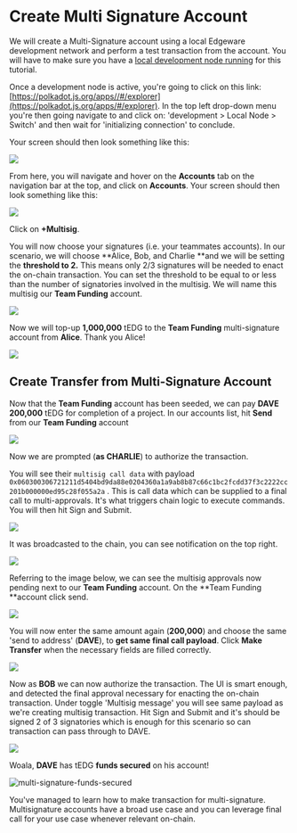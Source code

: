 # Create Multi Signature Account

We will create a Multi-Signature account using a local Edgeware development network and perform a test transaction from the account. You will have to make sure you have a [local development node running](../../development/develop/smart-contracts/setting-up-an-edgeware-node-for-local-development.md) for this tutorial.

Once a development node is active, you're going to click on this link: [https://polkadot.js.org/apps//#/explorer](https://polkadot.js.org/apps/#/explorer). In the top left drop-down menu you're then going navigate to and click on: 'development > Local Node > Switch' and then wait for 'initializing connection' to conclude.

Your screen should then look something like this:

![](/img/ScreenShot2021-10-11at6.52.11PM.png)

From here, you will navigate and hover on the **Accounts** tab on the navigation bar at the top, and click on **Accounts**. Your screen should then look something like this:

![](/img/ScreenShot2021-10-11at6.59.49PM.png)

Click on **+Multisig**.

You will now choose your signatures (i.e. your teammates accounts). In our scenario, we will choose \*\*Alice, Bob, and Charlie \*\*and we will be setting the **threshold to 2.** This means only 2/3 signatures will be needed to enact the on-chain transaction. You can set the threshold to be equal to or less than the number of signatories involved in the multisig. We will name this multisig our **Team Funding** account.

![](/img/ScreenShot2021-10-11at7.19.12PM.png)

Now we will top-up **1,000,000** tEDG to the **Team Funding** multi-signature account from **Alice**. Thank you Alice!

![](/img/ScreenShot2021-10-11at7.21.48PM.png)

## Create Transfer from Multi-Signature Account

Now that the **Team Funding** account has been seeded, we can pay **DAVE** **200,000** tEDG for completion of a project. In our accounts list, hit **Send** from our **Team Funding** account

![](/img/ScreenShot2021-10-11at7.23.52PM.png)

Now we are prompted (**as CHARLIE**) to authorize the transaction.

You will see their `multisig call data` with payload `0x060300306721211d5404bd9da88e0204360a1a9ab8b87c66c1bc2fcdd37f3c2222cc201b000000ed95c28f055a2a` . This is call data which can be supplied to a final call to multi-approvals. It's what triggers chain logic to execute commands. You will then hit Sign and Submit.

![](/img/ScreenShot2021-10-11at7.28.19PM.png)

It was broadcasted to the chain, you can see notification on the top right.

![](/img/transfer-ms-first-call.png)

Referring to the image below, we can see the multisig approvals now pending next to our **Team Funding** account. On the \*\*Team Funding \*\*account click send.

![](/img/ScreenShot2021-10-11at7.40.04PM.png)

You will now enter the same amount again (**200,000**) and choose the same 'send to address' (**DAVE**), to **get same final call payload**. Click **Make Transfer** when the necessary fields are filled correctly.

![](/img/ScreenShot2021-10-11at7.43.17PM.png)

Now as **BOB** we can now authorize the transaction. The UI is smart enough, and detected the final approval necessary for enacting the on-chain transaction. Under toggle 'Multisig message' you will see same payload as we're creating multisig transaction. Hit Sign and Submit and it's should be signed 2 of 3 signatories which is enough for this scenario so can transaction can pass through to DAVE.

![](/img/ScreenShot2021-10-11at7.52.26PM.png)

Woala, **DAVE** has tEDG **funds secured** on his account!

![multi-signature-funds-secured](/img/funds-secured.png)

You've managed to learn how to make transaction for multi-signature. Multisignature accounts have a broad use case and you can leverage final call for your use case whenever relevant on-chain.
